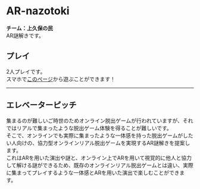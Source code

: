 # AR-nazotoki
**チーム：上久保の民**  
AR謎解きです。

## プレイ  
2人プレイです。  
スマホで[このページ](https://assam.tea.ie.u-ryukyu.ac.jp/teamar/arn/)から遊ぶことができます！
___

## エレベーターピッチ
集まるのが難しいご時世のためオンライン脱出ゲームが行われていますが、それではリアルで集まったような脱出ゲーム体験を得ることが難しいです。  
そこで、オンラインでも実際に集まったような一体感を持った脱出ゲームがしたい人向けの、協力型オンラインリアル脱出ゲームを実現するAR謎解きを提案します。  
これはARを用いた演出や謎と、オンライン上でARを用いて視覚的に他人と協力して解ける謎ができるため、既存のオンラインリアル脱出ゲームとは違い、実際に集まってプレイするような一体感とARを用いた演出で楽しむことができます。
